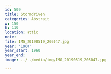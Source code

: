 ```yaml
---
id: 509
title: Stormdriven
categories: Abstrait
w: 150
h: 110
location: attic
note:
file: IMG_20190519_205047.jpg
year: '1960'
year_start: 1960
year_end:
image: ../../media/img/IMG_20190519_205047.jpg

---
```


